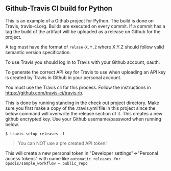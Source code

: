 Github-Travis CI build for Python
-----------------------------------

This is an example of a Github project for Python. The build is done on Travis, travis-ci.org. Builds are executed
on every commit. If a commit has a tag the build of the artifact will be uploaded as a release on Github for the 
project.

A tag must have the format of `relase-X.Y.Z` where X.Y.Z should follow valid semantic version specification.

To use Travis you should log in to Travis with your Github account, oauth.

To generate the correct API key for Travis to use when uploading an API key is created by Travis in Github in your 
personal account.

You must use the Travis cli for this process. Follow the instructions in https://github.com/travis-ci/travis.rb.

This is done by running standing in the check out project directory.
Make sure you first make a copy of the .travis.yml file in this project since the below command will overwrite the
release section of it. 
This creates a new github encrypted key. Use your Github username/password when running below.  

	$ travis setup releases -f 
	
> You can NOT use a pre created API token!

This will create a new personal token in "Developer settings"->"Personal access tokens" with name like 
`automatic releases for opsdis/sample_workflow — public_repo`

 
 
